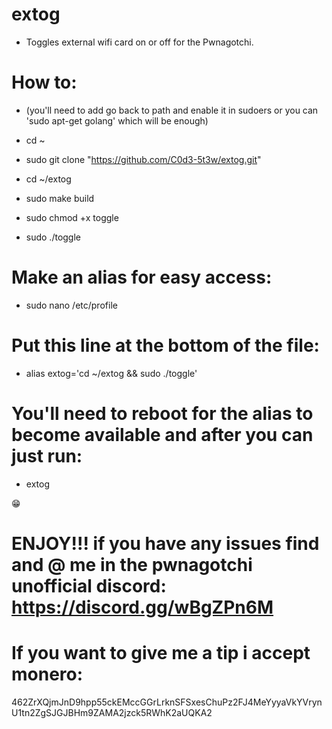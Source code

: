 # extog

* Toggles external wifi card on or off for the Pwnagotchi.

# How to: 

* (you'll need to add go back to path and enable it in sudoers or you can 'sudo apt-get golang' which will be enough)

* cd ~

* sudo git clone "https://github.com/C0d3-5t3w/extog.git"

* cd ~/extog

* sudo make build

* sudo chmod +x toggle

* sudo ./toggle

# Make an alias for easy access:

* sudo nano /etc/profile

# Put this line at the bottom of the file:

* alias extog='cd ~/extog && sudo ./toggle'

# You'll need to reboot for the alias to become available and after you can just run:

* extog

😁

# ENJOY!!! if you have any issues find and @ me in the pwnagotchi unofficial discord: https://discord.gg/wBgZPn6M

# If you want to give me a tip i accept monero:

462ZrXQjmJnD9hpp55ckEMccGGrLrknSFSxesChuPz2FJ4MeYyyaVkYVrynU1tn2ZgSJGJBHm9ZAMA2jzck5RWhK2aUQKA2

